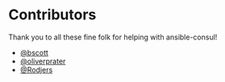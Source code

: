 # Contributors

Thank you to all these fine folk for helping with ansible-consul!

- [@bscott](https://github.com/bscott)
- [@oliverprater](https://github.com/oliverprater)
- [@Rodjers](https://github.com/Rodjers)
